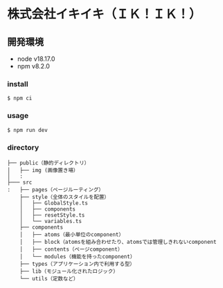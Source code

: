 # 株式会社イキイキ（ＩＫ！ＩＫ！）

## 開発環境

- node v18.17.0
- npm v8.2.0

### install

```
$ npm ci
```

### usage

```
$ npm run dev
```

### directory

```
├── public（静的ディレクトリ）
│   ├── img (画像置き場）
│   :
├─── src
:   ├── pages（ページルーティング）
    ├── style（全体のスタイルを配置）
    │   ├── GlobalStyle.ts
    │   ├── components
    │   ├── resetStyle.ts
    │   └── variables.ts
    ├── components
    │   ├── atoms（最小単位のcomponent）
    │   ├── block（atomsを組み合わせたり、atomsでは管理しきれないcomponent
    │   ├── contents（ページcomponent）
    │   └── modules（機能を持ったcomponent）
    ├── types（アプリケーション内で利用する型）
    ├── lib（モジュール化されたロジック）
    └── utils（定数など）
```
